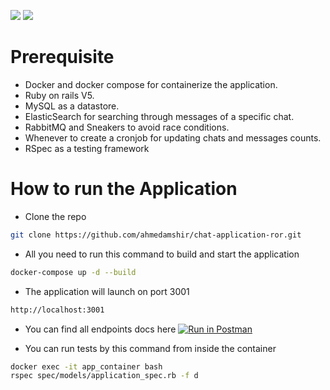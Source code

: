 [![](https://img.shields.io/badge/Chat_System-red?style=for-the-badge)](https://docs.rs/crate/redant/latest)
[![](https://img.shields.io/badge/Api-yellow?style=for-the-badge)](https://docs.rs/crate/redant/latest)

# Prerequisite

- Docker and docker compose for containerize the application.
- Ruby on rails V5.
- MySQL as a datastore.
- ElasticSearch for searching through messages of a specific chat.
- RabbitMQ and Sneakers to avoid race conditions.
- Whenever to create a cronjob for updating chats and messages counts.
- RSpec as a testing framework 

# How to run the Application
- Clone the repo
``` sh
git clone https://github.com/ahmedamshir/chat-application-ror.git
```
- All you need to run this command to build and start the application
``` sh
docker-compose up -d --build
```
- The application will launch on port 3001
``` sh
http://localhost:3001
```
- You can find all endpoints docs here
[![Run in Postman](https://run.pstmn.io/button.svg)](https://documenter.getpostman.com/view/19109979/2s7YYpfRHq#intro)

- You can run tests by this command from inside the container
``` sh
docker exec -it app_container bash
rspec spec/models/application_spec.rb -f d
```